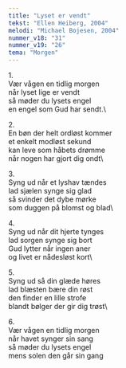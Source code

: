 ```yaml
---
title: "Lyset er vendt"
tekst: "Ellen Heiberg, 2004"
melodi: "Michael Bojesen, 2004"
nummer_v18: "31"
nummer_v19: "26"
tema: "Morgen"
---
```


1\.\
Vær vågen en tidlig morgen\
når lyset lige er vendt\
så møder du lysets engel\
en engel som Gud har sendt.\

2\.\
En bøn der helt ordløst kommer\
et enkelt modløst sekund\
kan leve som håbets drømme\
når nogen har gjort dig ondt\

3\.\
Syng ud når et lyshav tændes\
lad sjælen synge sig glad\
så svinder det dybe mørke\
som duggen på blomst og blad\

4\.\
Syng ud når dit hjerte tynges\
lad sorgen synge sig bort\
Gud lytter når ingen aner\
og livet er nådesløst kort\

5\.\
Syng ud så din glæde høres\
lad blæsten bære din røst\
den finder en lille strofe\
blandt bølger der gir dig trøst\

6\.\
Vær vågen en tidlig morgen\
når havet synger sin sang\
så møder du lysets engel\
mens solen den går sin gang